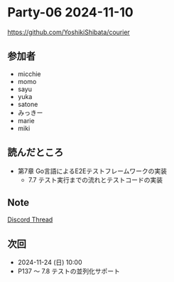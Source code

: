# Party-06 2024-11-10

https://github.com/YoshikiShibata/courier

## 参加者

- micchie
- momo
- sayu
- yuka
- satone
- みっきー
- marie
- miki

## 読んだところ

- 第7章 Go言語によるE2Eテストフレームワークの実装
  - 7.7 テスト実行までの流れとテストコードの実装

## Note

[Discord Thread](https://discord.com/channels/689414179752247409/725156029033218080/1302786881578209301)

## 次回

- 2024-11-24 (日) 10:00
- P137 〜 7.8 テストの並列化サポート

